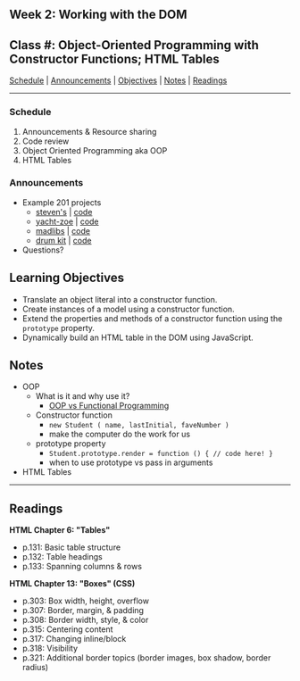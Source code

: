 ## **Week 2: Working with the DOM**
## Class #: Object-Oriented Programming with Constructor Functions; HTML Tables

[Schedule](#schedule) | [Announcements](#announcements) | [Objectives](#learning-objectives) | [Notes](#notes) | [Readings](#readings)


<hr></hr>

### Schedule
1. Announcements & Resource sharing
1. Code review 
1. Object Oriented Programming aka OOP
1. HTML Tables

### Announcements
* Example 201 projects
    * [steven's](https://hpats67.github.io/memory-card/) | [code](https://github.com/hpats67/memory-card)
    * [yacht-zoe](https://yachtzoes.github.io/yachtzoe_project/game.html) | [code](https://github.com/yachtzoes/yachtzoe_project)
    * [madlibs](http://brandon-parker.github.io/mortality/index.html) | [code](https://github.com/Brandon-Parker/mortality)
    * [drum kit](https://skyfriends.github.io/drum-machine/) | [code](https://github.com/skyfriends/drum-machine)
* Questions?

## Learning Objectives
- Translate an object literal into a constructor function. 
- Create instances of a model using a constructor function.
- Extend the properties and methods of a constructor function using the `prototype` property.
- Dynamically build an HTML table in the DOM using JavaScript.

## Notes
* OOP
    * What is it and why use it?
        * [OOP vs Functional Programming](http://www.codenewbie.org/blogs/object-oriented-programming-vs-functional-programming)
    * Constructor function
        * `new Student ( name, lastInitial, faveNumber )`
        * make the computer do the work for us
    * prototype property
        * `Student.prototype.render = function () { // code here! }`
        * when to use prototype vs pass in arguments
* HTML Tables

<hr></hr>

## Readings

**HTML Chapter 6: "Tables"**

- p.131: Basic table structure
- p.132: Table headings
- p.133: Spanning columns & rows

**HTML Chapter 13: "Boxes" (CSS)**

- p.303: Box width, height, overflow
- p.307: Border, margin, & padding
- p.308: Border width, style, & color
- p.315: Centering content
- p.317: Changing inline/block
- p.318: Visibility
- p.321: Additional border topics (border images, box shadow, border radius)